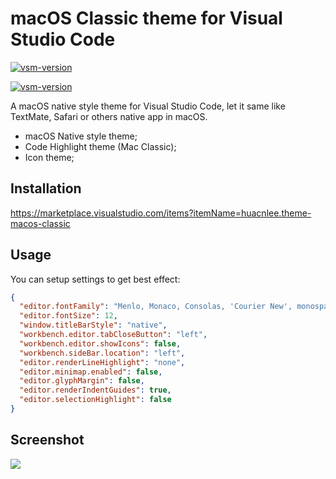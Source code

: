# macOS Classic theme for Visual Studio Code

[![vsm-version](https://img.shields.io/visual-studio-marketplace/v/huacnlee.theme-macos-classic?style=flat&label=VS%20Code)](https://marketplace.visualstudio.com/items?itemName=huacnlee.theme-macos-classic)

[![vsm-version](https://img.shields.io/visual-studio-marketplace/v/huacnlee.theme-macos-classic?style=flat&label=Install)](vscode:extension/huacnlee.theme-macos-classic)

A macOS native style theme for Visual Studio Code, let it same like TextMate, Safari or others native app in macOS.

- macOS Native style theme;
- Code Highlight theme (Mac Classic);
- Icon theme;

## Installation

https://marketplace.visualstudio.com/items?itemName=huacnlee.theme-macos-classic

## Usage

You can setup settings to get best effect:

```json
{
  "editor.fontFamily": "Menlo, Monaco, Consolas, 'Courier New', monospace",
  "editor.fontSize": 12,
  "window.titleBarStyle": "native",
  "workbench.editor.tabCloseButton": "left",
  "workbench.editor.showIcons": false,
  "workbench.sideBar.location": "left",
  "editor.renderLineHighlight": "none",
  "editor.minimap.enabled": false,
  "editor.glyphMargin": false,
  "editor.renderIndentGuides": true,
  "editor.selectionHighlight": false
}
```

## Screenshot

![](https://user-images.githubusercontent.com/5518/115701386-50c04100-a39a-11eb-935e-18d75df14068.png)
